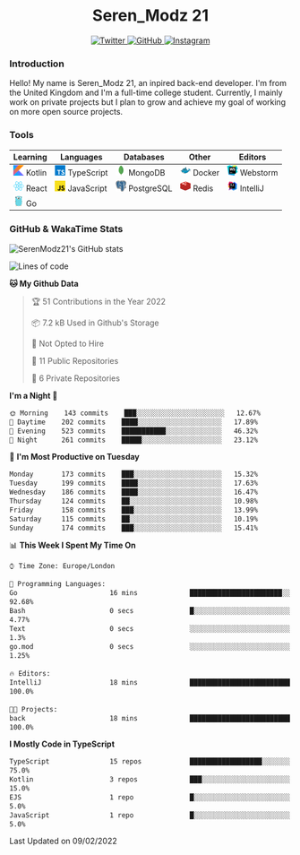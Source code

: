 <div align="center">
  <h1>Seren_Modz 21</h1>
  <a href="https://twitter.com/SerenModz21">
    <img alt="Twitter" src="https://img.shields.io/badge/twitter%20-%231DA1F2.svg?&style=for-the-badge&logo=Twitter&logoColor=white">
  </a>
  <a href="https://github.com/SerenModz21">
    <img alt="GitHub" src="https://img.shields.io/badge/github%20-%23121011.svg?&style=for-the-badge&logo=github&logoColor=white">
  </a>
  <a href="https://www.instagram.com/serenmodz21">
    <img alt="Instagram" src="https://img.shields.io/badge/instagram%20-%23E4405F.svg?&style=for-the-badge&logo=Instagram&logoColor=white">
  </a>
</div>

### Introduction

Hello! My name is Seren_Modz 21, an inpired back-end developer. I'm from the United Kingdom and I'm a full-time college student. Currently, I mainly work on private projects but I plan to grow and achieve my goal of working on more open source projects. 

### Tools

 **Learning**                                        | **Languages**                                               | **Databases**                                               | **Other**                                           | **Editors**                                                  
-----------------------------------------------------|-------------------------------------------------------------|-------------------------------------------------------------|-----------------------------------------------------|--------------------------------------------------------------
 <img width="19px" src="./assets/kotlin.svg"> Kotlin | <img width="19px" src="./assets/typescript.svg"> TypeScript | <img width="19px" src="./assets/mongodb.svg"> MongoDB       | <img width="19px" src="./assets/docker.svg"> Docker | <img width="19px" src="./assets/webstorm.svg"> Webstorm      
 <img width="19px" src="./assets/react.svg"> React   | <img width="19px" src="./assets/javascript.svg"> JavaScript | <img width="19px" src="./assets/postgresql.svg"> PostgreSQL | <img width="19px" src="./assets/redis.svg"> Redis   | <img width="19px" src="./assets/intellij-idea.svg"> IntelliJ
 <img width="19px" src="./assets/go.svg"> Go         |                                                             |                                                             |                                                     |                                                                                                               

### GitHub & WakaTime Stats

![SerenModz21's GitHub stats](https://github-readme-stats.vercel.app/api?username=SerenModz21&show_icons=true&theme=dark)

<!--START_SECTION:waka-->
![Lines of code](https://img.shields.io/badge/From%20Hello%20World%20I%27ve%20Written-40217%20lines%20of%20code-blue)

**🐱 My Github Data** 

> 🏆 51 Contributions in the Year 2022
 > 
> 📦 7.2 kB Used in Github's Storage 
 > 
> 🚫 Not Opted to Hire
 > 
> 📜 11 Public Repositories 
 > 
> 🔑 6 Private Repositories  
 > 
**I'm a Night 🦉** 

```text
🌞 Morning    143 commits    ███░░░░░░░░░░░░░░░░░░░░░░   12.67% 
🌆 Daytime    202 commits    ████░░░░░░░░░░░░░░░░░░░░░   17.89% 
🌃 Evening    523 commits    ███████████░░░░░░░░░░░░░░   46.32% 
🌙 Night      261 commits    █████░░░░░░░░░░░░░░░░░░░░   23.12%

```
📅 **I'm Most Productive on Tuesday** 

```text
Monday       173 commits    ███░░░░░░░░░░░░░░░░░░░░░░   15.32% 
Tuesday      199 commits    ████░░░░░░░░░░░░░░░░░░░░░   17.63% 
Wednesday    186 commits    ████░░░░░░░░░░░░░░░░░░░░░   16.47% 
Thursday     124 commits    ██░░░░░░░░░░░░░░░░░░░░░░░   10.98% 
Friday       158 commits    ███░░░░░░░░░░░░░░░░░░░░░░   13.99% 
Saturday     115 commits    ██░░░░░░░░░░░░░░░░░░░░░░░   10.19% 
Sunday       174 commits    ███░░░░░░░░░░░░░░░░░░░░░░   15.41%

```


📊 **This Week I Spent My Time On** 

```text
⌚︎ Time Zone: Europe/London

💬 Programming Languages: 
Go                       16 mins             ███████████████████████░░   92.68% 
Bash                     0 secs              █░░░░░░░░░░░░░░░░░░░░░░░░   4.77% 
Text                     0 secs              ░░░░░░░░░░░░░░░░░░░░░░░░░   1.3% 
go.mod                   0 secs              ░░░░░░░░░░░░░░░░░░░░░░░░░   1.25%

🔥 Editors: 
IntelliJ                 18 mins             █████████████████████████   100.0%

🐱‍💻 Projects: 
back                     18 mins             █████████████████████████   100.0%

```

**I Mostly Code in TypeScript** 

```text
TypeScript               15 repos            ██████████████████░░░░░░░   75.0% 
Kotlin                   3 repos             ███░░░░░░░░░░░░░░░░░░░░░░   15.0% 
EJS                      1 repo              █░░░░░░░░░░░░░░░░░░░░░░░░   5.0% 
JavaScript               1 repo              █░░░░░░░░░░░░░░░░░░░░░░░░   5.0%

```



 Last Updated on 09/02/2022
<!--END_SECTION:waka-->
